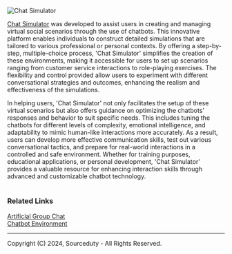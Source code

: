 ![Chat Simulator](https://github.com/sourceduty/Chat_Simulator/assets/123030236/0e35b812-a4aa-4834-a534-2c6f70321676)

[Chat Simulator](https://chat.openai.com/g/g-pVviDoA7V-chat-simulator) was developed to assist users in creating and managing virtual social scenarios through the use of chatbots. This innovative platform enables individuals to construct detailed simulations that are tailored to various professional or personal contexts. By offering a step-by-step, multiple-choice process, 'Chat Simulator' simplifies the creation of these environments, making it accessible for users to set up scenarios ranging from customer service interactions to role-playing exercises. The flexibility and control provided allow users to experiment with different conversational strategies and outcomes, enhancing the realism and effectiveness of the simulations.

In helping users, 'Chat Simulator' not only facilitates the setup of these virtual scenarios but also offers guidance on optimizing the chatbots’ responses and behavior to suit specific needs. This includes tuning the chatbots for different levels of complexity, emotional intelligence, and adaptability to mimic human-like interactions more accurately. As a result, users can develop more effective communication skills, test out various conversational tactics, and prepare for real-world interactions in a controlled and safe environment. Whether for training purposes, educational applications, or personal development, 'Chat Simulator' provides a valuable resource for enhancing interaction skills through advanced and customizable chatbot technology.

#
### Related Links

[Artificial Group Chat](https://github.com/sourceduty/Artificial_Group_Chat)
<br>
[Chatbot Environment](https://github.com/sourceduty/Chatbot_Environment)

***
Copyright (C) 2024, Sourceduty - All Rights Reserved.
